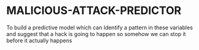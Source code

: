 # MALICIOUS-ATTACK-PREDICTOR
To build a predictive model which can Identify a pattern in  these variables and suggest that a hack is going to happen so somehow we can stop it before it actually happens
